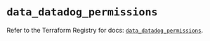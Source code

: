 # `data_datadog_permissions`

Refer to the Terraform Registry for docs: [`data_datadog_permissions`](https://registry.terraform.io/providers/datadog/datadog/3.60.0/docs/data-sources/permissions).
